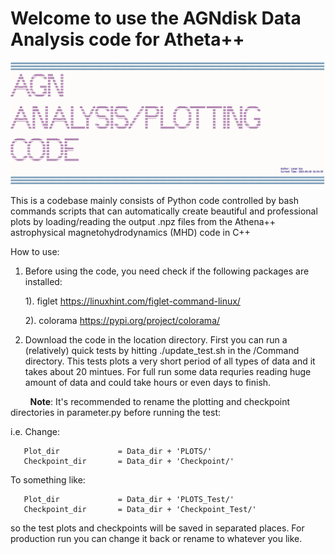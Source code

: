 # Welcome to use the AGNdisk Data Analysis code for Atheta++
![alt text](https://github.com/lsun11/AGNdisk_data_analysis/blob/main/Data_Analysis_Code/code_screen_shot.png)

This is a codebase mainly consists of Python code controlled by bash commands scripts that can automatically create beautiful and professional plots by loading/reading the output .npz files from the Athena++ astrophysical magnetohydrodynamics (MHD) code in C++

How to use:
1. Before using the code, you need check if the following packages are installed:

&nbsp; &nbsp; &nbsp; 1). figlet https://linuxhint.com/figlet-command-linux/

&nbsp; &nbsp; &nbsp; 2). colorama https://pypi.org/project/colorama/

2. Download the code in the location directory. First you can run a (relatively) quick tests by hitting ./update_test.sh in the /Command directory. This tests plots a very short period of all types of data and it takes about 20 mintues. For full run some data requries reading huge amount of data and could take hours or even days to finish. 

&nbsp; &nbsp;  &nbsp;  &nbsp; **Note**: It's recommended to rename the plotting and checkpoint directories in parameter.py before running the test:

 i.e. Change: 
 
       Plot_dir             = Data_dir + 'PLOTS/'
       Checkpoint_dir       = Data_dir + 'Checkpoint/'
       
 To something like:
      
       Plot_dir             = Data_dir + 'PLOTS_Test/'
       Checkpoint_dir       = Data_dir + 'Checkpoint_Test/'
so the test plots and checkpoints will be saved in separated places. For production run you can change it back or rename to whatever you like. 
     
